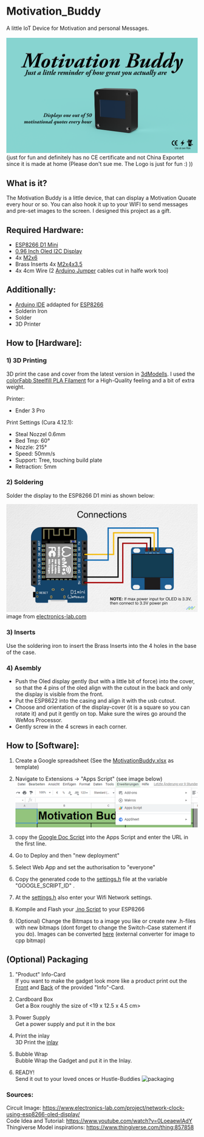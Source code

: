 # Motivation_Buddy
A little IoT Device for Motivation and personal Messages. </br>
</br>
![Graph1](./Packaging/Front.png)
(just for fun and definitely has no CE certificate and not China Exportet since it is made at home (Please don't sue me. The Logo is just for fun :) ))

## What is it?
The Motivation Buddy is a little device, that can display a Motivation Quoate every hour or so. You can also hook it up to your WIFI to send messages and pre-set images to the screen. I designed this project as a gift. 

## Required Hardware:
- [ESP8266 D1 Mini](https://www.az-delivery.de/it/products/d1-mini-pro)
- [0.96 Inch Oled I2C Display](https://www.az-delivery.de/it/products/0-96zolldisplay?_pos=1&_sid=81bd66783&_ss=r)
- 4x [M2x6](https://www.amazon.de/Schrauben-Edelstahl-Sechskopf-Unterlegscheiben-Aufbewahrung/dp/B085LJYF3G/ref=pd_sbs_2/257-8556461-8818023?pd_rd_w=WwLyA&pf_rd_p=8781501c-593f-4975-b5f8-e088bd855b50&pf_rd_r=K4869HAYNW4F58S6GAJ7&pd_rd_r=3e6d37be-0675-4f66-af95-faa65efe84dc&pd_rd_wg=jdNy0&pd_rd_i=B085LJYF3G&psc=1)
- Brass Inserts 4x [M2x4x3.5](https://www.amazon.de/VIGRUE-Gewindeeinsatz-Einpressmutter-Gewindebuchsen-Kunststoffteiledurch/dp/B08DHYD73Q/ref=sr_1_4?__mk_de_DE=%C3%85M%C3%85%C5%BD%C3%95%C3%91&crid=3O62TU9BSAS4I&keywords=brass+inserts&qid=1644755613&s=diy&sprefix=brass+inserts%2Cdiy%2C161&sr=1-4) 
- 4x 4cm Wire (2 [Arduino Jumper](https://www.amazon.de/Female-Female-Male-Female-Male-Male-Steckbr%C3%BCcken-Drahtbr%C3%BCcken-bunt/dp/B01EV70C78/ref=sr_1_5?keywords=jumper+cables&qid=1644755637&sprefix=jumper+%2Caps%2C85&sr=8-5) cables cut in halfe work too)

## Additionally: 
- [Arduino IDE](https://www.arduino.cc/en/software) addapted for [ESP8266](https://chewett.co.uk/blog/937/configuring-wemos-d1-mini-pro-esp8266-arduino-ide/)
- Solderin Iron 
- Solder
- 3D Printer 

## How to [Hardware]:

### 1) 3D Printing  
3D print the case and cover from the latest version in [3dModells](./3dModells/). I used the [colorFabb Steelfill PLA Filament](https://colorfabb.com/de/steelfill) for a High-Quality feeling and a bit of extra weight. 

Printer: 
- Ender 3 Pro
    
Print Settings (Cura 4.12.1): 
- Steal Nozzel 0.6mm
- Bed Tmp: 60°
- Nozzle: 215°
- Speed: 50mm/s
- Support: Tree, touching build plate
 - Retraction: 5mm

### 2) Soldering  
Solder the display to the ESP8266 D1 mini as shown below: 

![solder_help](./OLED-Schematics.jpeg)
image from [electronics-lab.com]( https://www.electronics-lab.com/project/network-clock-using-esp8266-oled-display/)

### 3) Inserts
Use the soldering iron to insert the Brass Inserts into the 4 holes in the base of the case. 

### 4) Asembly 
- Push the Oled display gently (but with a little bit of force) into the cover, so that the 4 pins of the oled align with the cutout in the back and only the display is visible from the front. 
- Put the ESP8622 into the casing and align it with the usb cutout. 
- Choose and orientation of the display-cover (it is a square so you can rotate it) and put it gently on top. Make sure the wires go around the WeMos Processor. 
- Gently screw in the 4 screws in each corner. 
   
## How to [Software]:
1) Create a Google spreadsheet (See the [MotivationBuddy.xlsx](./Software/MotivationBuddy.xlsx) as template)
2) Navigate to Extensions -> "Apps Script" (see image below)
![app](./Software/App_Setup.PNG)
3) copy the [Google Doc Script](./Software/google_doc_excel_script.txt) into the Apps Script and enter the URL in the first line. 
4) Go to Deploy and then "new deployment"
5) Select Web App and set the authorisation to "everyone" 
6) Copy the generated code to the [settings.h](./Software/Motivation_Buddy_V2/settings.h) file at the variable "GOOGLE_SCRIPT_ID" . 
7) At the  [settings.h](./Software/Motivation_Buddy_V2/settings.h) also enter your Wifi Network settings. 
8) Kompile and Flash your [.ino Script](./Software/Motivation_Buddy_V2/Motivation_Buddy_V2.ino) to your ESP8266

9) (Optional) Change the Bitmaps to a image you like or create new .h-files with new bitmaps (dont forget to change the Switch-Case statement if you do). Images can be converted [here](https://diyusthad.com/image2cpp) (external converter for image to cpp bitmap)
## (Optional) Packaging
1) "Product" Info-Card </br>
If you want to make the gadget look more like a product print out the [Front](./Packaging/Front.png) and [Back](./Packaging/Back.png) of the provided "Info"-Card. 

2) Cardboard Box </br>
Get a Box roughly the size of <19 x 12.5 x 4.5 cm>  

3) Power Supply </br>
Get a power supply and put it in the box

4) Print the inlay </br>
3D Print the [inlay](./Packaging/inlay.stl) 

5) Bubble Wrap </br>
Bubble Wrap the Gadget and put it in the Inlay. 

6) READY! </br>
Send it out to your loved onces or Hustle-Buddies
![packaging](./Packaging/packaging.png)

### Sources: 
Circuit Image: https://www.electronics-lab.com/project/network-clock-using-esp8266-oled-display/
</br>
Code Idea and Tutorial: https://www.youtube.com/watch?v=0LoeaewIAdY </br>
Thingiverse Model inspirations: https://www.thingiverse.com/thing:857858